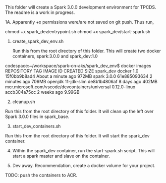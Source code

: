 This folder will create a Spark 3.0.0 development environment for TPCDS.  The readme is a work in progress.

1A. Apparently +x permissions were/are not saved on git push. Thus run,   

chmod +x spark_dev/entrypoint.sh
chmod +x spark_dev/start-spark.sh

1.  create_spark_dev_env.sh

    Run this from the root directory of this folder.    This will create two docker containers, spark:3.0.0 and spark_dev:1.0

codespace:~/workspace/spark-on-aks/spark_dev_env$ docker images
REPOSITORY                                         TAG                 IMAGE ID            CREATED              SIZE
spark_dev      docker                                     1.0                 15f0bb9b8ad4        About a minute ago   972MB
spark                                              3.0.0               61e885093634        2 minutes ago        709MB
openjdk                                            11-jdk-slim         de8b1b4806af        8 days ago           402MB
mcr.microsoft.com/vscode/devcontainers/universal   0.12.0-linux        accb304a75cc        2 weeks ago          9.99GB

2.  cleanup.sh

Run this from the root directory of this folder.  It will clean up the left over Spark 3.0.0 files in spark_base.

3.  start_dev_containers.sh

Run this from the root directory of this folder.  It will start the spark_dev container.

4.  Within the spark_dev container, run the start-spark.sh script.  This will start a spark master and slave on the container.

5.  Dev away.  Recommendation, create a docker volume for your project.

TODO: push the containers to ACR.
